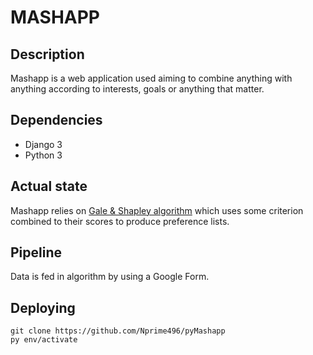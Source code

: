# MASHAPP
## Description

Mashapp is a web application used aiming to combine anything with anything according to interests, goals or anything that matter.

## Dependencies

* Django 3
* Python 3

## Actual state
Mashapp relies on [Gale & Shapley algorithm](https://fr.wikipedia.org/wiki/Algorithme_de_Gale_et_Shapley) which uses some criterion combined to their scores to produce
preference lists.

## Pipeline
Data is fed in algorithm by using a Google Form.

## Deploying
```
git clone https://github.com/Nprime496/pyMashapp
py env/activate
```


